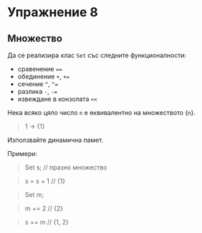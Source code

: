 # Упражнение 8

## Множество

Да се реализира клас `Set` със следните функционалности:
  - сравенение `==`
  - обединение `+`, `+=`
  - сечение `^`, `^=`
  - разлика `-`, `-=`
  - извеждане в конзолата `<<`

Нека всяко цяло число `n` е еквивалентно на множеството {`n`}.
> 1 -> {1}

Използвайте динамична памет.

Примери:
> Set s; // празно множество

> s = s + 1 // {1}

> Set m;

> m += 2 // {2}

> s += m // {1, 2}
